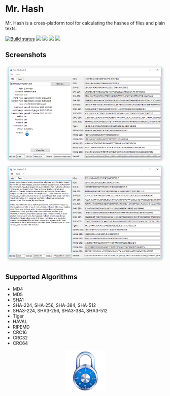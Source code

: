 # Mr. Hash
Mr. Hash is a cross-platform tool for calculating the hashes of files and plain texts.

[![Build status](https://ci.appveyor.com/api/projects/status/t7q9r8489kdkpfnr?svg=true&passingText=build%20OK%20&pendingText=building...%20&failingText=build%20failed%20)](https://ci.appveyor.com/project/rikyoz/mrhash) ![](http://img.shields.io/badge/version-v0.3.0-blue.svg?style=flat) ![](https://img.shields.io/badge/platform-windows%20|%20linux%20|%20mac-red.svg?style=flat) ![](http://img.shields.io/badge/architecture-x86%20|%20x64-yellow.svg?style=flat) ![](http://img.shields.io/badge/license-GPL%20v2-lightgrey.svg?style=flat)

## Screenshots
![](/doc/img/screenshot0-v0.3.png)
![](/doc/img/screenshot1-v0.3.png)

## Supported Algorithms
+ MD4
+ MD5
+ SHA1
+ SHA-224, SHA-256, SHA-384, SHA-512
+ SHA3-224, SHA3-256, SHA3-384, SHA3-512
+ Tiger
+ HAVAL
+ RIPEMD
+ CRC16
+ CRC32
+ CRC64

<p align="center">
	<img src="/res/icon.png" />
</p>